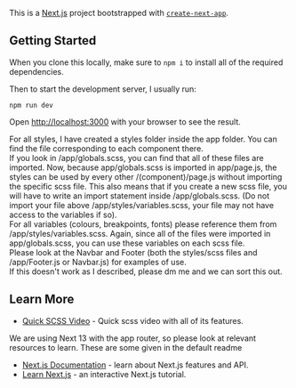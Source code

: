 This is a [Next.js](https://nextjs.org/) project bootstrapped with [`create-next-app`](https://github.com/vercel/next.js/tree/canary/packages/create-next-app).

## Getting Started

When you clone this locally, make sure to `npm i` to install all of the required dependencies.

Then to start the development server, I usually run:

`npm run dev `

Open [http://localhost:3000](http://localhost:3000) with your browser to see the result.

For all styles, I have created a styles folder inside the app folder. You can find the file corresponding to each component there. <br/>
If you look in /app/globals.scss, you can find that all of these files are imported. Now, because app/globals.scss is imported in app/page.js, the styles can be used by every other /(component)/page.js without importing the specific scss file. This also means that if you create a new scss file, you will have to write an import statement inside /app/globals.scss. (Do not import your file above /app/styles/variables.scss, your file may not have access to the variables if so). <br/>
For all variables (colours, breakpoints, fonts) please reference them from /app/styles/variables.scss. Again, since all of the files were imported in app/globals.scss, you can use these variables on each scss file.<br/>
Please look at the Navbar and Footer (both the styles/scss files and /app/Footer.js or Navbar.js) for examples of use. <br/>
If this doesn't work as I described, please dm me and we can sort this out.

## Learn More

- [Quick SCSS Video](https://www.youtube.com/watch?v=akDIJa0AP5c) - Quick scss video with all of its features.

We are using Next 13 with the app router, so please look at relevant resources to learn. These are some given in the default readme

- [Next.js Documentation](https://nextjs.org/docs) - learn about Next.js features and API.
- [Learn Next.js](https://nextjs.org/learn) - an interactive Next.js tutorial.
